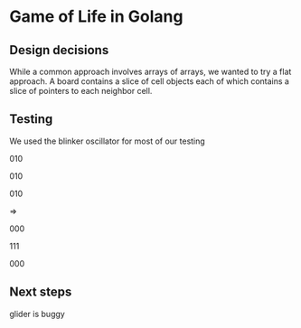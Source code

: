 # Game of Life in Golang

## Design decisions
While a common approach involves arrays of arrays, we wanted to try a flat approach.  A board contains a slice of cell objects each of which contains a slice of pointers to each neighbor cell.

## Testing
We used the blinker oscillator for most of our testing

010

010

010  

=>

000

111

000

## Next steps
glider is buggy

